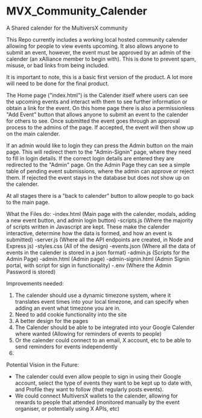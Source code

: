 # MVX_Community_Calender
A Shared calender for the MultiversX community

This Repo currently includes a working local hosted community calender allowing for people to view events upcoming. It also allows anyone to submit an event, however, the event must be approved by an admin of the calender (an xAlliance member to begin with). This is done to prevent spam, misuse, or bad links from being included.

It is important to note, this is a basic first version of the product. A lot more will need to be done for the final product.

The Home page ("index.html") is the Calender itself where users can see the upcoming events and interact with them to see further information or obtain a link for the event.
On this home page there is also a permissionless "Add Event" button that allows anyone to submit an event to the calender for others to see. Once submitted the event goes through an approval process to the admins of the page. If accepted, the event will then show up on the main calender.

If an admin would like to login they can press the Admin button on the main page. This will redirect them to the "Admin-Signin" page, where they need to fill in login details. If the correct login details are entered they are redirected to the "Admin" page. On the Admin Page they can see a simple table of pending event submissions, where the admin can approve or reject them. If rejected the event stays in the database but does not show up on the calender.

At all stages there is a "back to calender" button to allow people to go back to the main page.

What the Files do:
-index.html (Main page with the calender, modals, adding a new event button, and admin login button)
-scripts.js (Where the majority of scripts written in Javascript are kept. These make the calender interactive, determine how the data is formed, and how an event is submitted)
-server.js (Where all the API endpoints are created, in Node and Express js)
-styles.css (All of the design)
-events.json (Where all the data of events in the calender is stored in a json format)
-admin.js (Scripts for the Admin Page)
-admin.html (Admin page)
-admin-signin.html (Admin Signin portal, with script for sign in functionality)
-.env (Where the Admin Password is stored)

Improvements needed:
1) The calender should use a dynamic timezone system, where it translates event times into your local timezone, and can specify when adding an event what timezone you are in.
2) Need to add cookie functionality into the site
3) A better design for the pages
4) The Calender should be able to be integrated into your Google Calender where wanted (Allowing for reminders of events to people)
5) Or the calender could connect to an email, X account, etc to be able to send reminders for events independently
6) 

 Potential Vision in the Future:
 - The calender could even allow people to sign in using their Google account, select the type of events they want to be kept up to date with, and Profile they want to follow (that regularly posts events).
 - We could connect MultiversX wallets to the calender, allowing for rewards to people that attended (monitored manually by the event organiser, or potentially using X APIs, etc)
